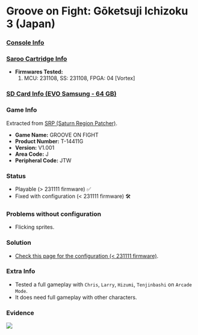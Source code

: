 # Groove on Fight: Gōketsuji Ichizoku 3 (Japan)

### [Console Info](../../../../../Info/Consoles/VA13/README.md)

### [Saroo Cartridge Info](../../../../../Info/Cartridges/RetroGameParadiseStore/1.32F/README.md)

- <b>Firmwares Tested:</b>
  1. MCU: 231108, SS: 231108, FPGA: 04 [Vortex]

### [SD Card Info (EVO Samsung - 64 GB)](../../../../../Info/SdCards/Samsung/64GB/fat32/README.md)

### Game Info

Extracted from [SRP (Saturn Region Patcher)](https://segaxtreme.net/resources/saturn-region-patcher.81/download).

- <b>Game Name:</b> GROOVE ON FIGHT
- <b>Product Number:</b> T-14411G
- <b>Version:</b> V1.001
- <b>Area Code:</b> J
- <b>Peripheral Code:</b> JTW

### Status

- Playable (> 231111 firmware) :white_check_mark:
- Fixed with configuration (< 231111 firmware) :hammer_and_wrench:

### Problems without configuration

- Flicking sprites.

### Solution

- [Check this page for the configuration (< 231111 firmware)](https://github.com/williamdsw/saroo-configuration-list/blob/master/Regions/Retails/Japan/T-14411G/README.md).

### Extra Info

- Tested a full gameplay with `Chris`, `Larry`, `Hizumi`, `Tenjinbashi` on `Arcade Mode`.
- It does need full gameplay with other characters.

### Evidence

[![](https://img.youtube.com/vi/K3ajIqWbAVw/0.jpg)](https://www.youtube.com/watch?v=K3ajIqWbAVw)
